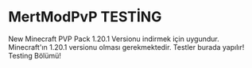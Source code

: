 # MertModPvP TESTİNG
New Minecraft PVP Pack
1.20.1 Versionu indirmek için uygundur. Minecraft'ın 1.20.1 versionu olması gerekmektedir.
Testler burada yapılır!
Testing Bölümü!
